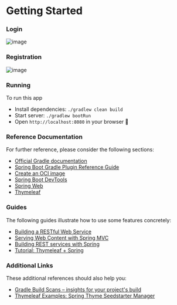 # Getting Started

### Login
![image](https://user-images.githubusercontent.com/60964439/116791338-f3aa4680-aa8f-11eb-9339-8f35ed5de2e1.png) 
### Registration
![image](https://user-images.githubusercontent.com/60964439/116791531-75e73a80-aa91-11eb-8ec9-cc08c454ad7a.png)


### Running
To run this app

* Install dependencies: `./gradlew clean build`
* Start server: `./gradlew bootRun`
* Open `http://localhost:8080` in your browser 🎉
  

### Reference Documentation
For further reference, please consider the following sections:

* [Official Gradle documentation](https://docs.gradle.org)
* [Spring Boot Gradle Plugin Reference Guide](https://docs.spring.io/spring-boot/docs/2.4.5/gradle-plugin/reference/html/)
* [Create an OCI image](https://docs.spring.io/spring-boot/docs/2.4.5/gradle-plugin/reference/html/#build-image)
* [Spring Boot DevTools](https://docs.spring.io/spring-boot/docs/2.4.5/reference/htmlsingle/#using-boot-devtools)
* [Spring Web](https://docs.spring.io/spring-boot/docs/2.4.5/reference/htmlsingle/#boot-features-developing-web-applications)
* [Thymeleaf](https://www.thymeleaf.org/documentation.html)

### Guides
The following guides illustrate how to use some features concretely:

* [Building a RESTful Web Service](https://spring.io/guides/gs/rest-service/)
* [Serving Web Content with Spring MVC](https://spring.io/guides/gs/serving-web-content/)
* [Building REST services with Spring](https://spring.io/guides/tutorials/bookmarks/)
* [Tutorial: Thymeleaf + Spring](https://www.thymeleaf.org/doc/tutorials/3.0/thymeleafspring.html)

### Additional Links
These additional references should also help you:

* [Gradle Build Scans – insights for your project's build](https://scans.gradle.com#gradle)
* [Thymeleaf Examples: Spring Thyme Seedstarter Manager](https://github.com/thymeleaf/thymeleafexamples-stsm)
